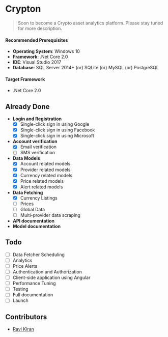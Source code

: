 # Crypton
> Soon to become a Crypto asset analytics platform. Please stay tuned for more description.

#### Recommended Prerequisites
- **Operating System**: Windows 10
- **Framework**: .Net Core 2.0
- **IDE**: Visual Studio 2017
- **Database**: SQL Server 2014+ (or) SQLite (or) MySQL (or) PostgreSQL

#### Target Framework
- .Net Core 2.0

## Already Done

- **Login and Registration**
  - [x] Single-click sign in using Google
  - [x] Single-click sign in using Facebook
  - [x] Single-click sign in using Microsoft
- **Account verification**
  - [x] Email verification
  - [ ] SMS verification
- **Data Models**
  - [x] Account related models
  - [x] Provider related models
  - [x] Currency related models
  - [x] Price related models
  - [x] Alert related models
- **Data Fetching**
  - [x] Currency Listings
  - [ ] Prices
  - [ ] Global Data
  - [ ] Multi-provider data scraping
- **API documentation**
- **Model documentation**

## Todo

- [ ] Data Fetcher Scheduling
- [ ] Analytics
- [ ] Price Alerts
- [ ] Authentication and Authorization
- [ ] Client-side application using Angular
- [ ] Performance Tuning
- [ ] Testing
- [ ] Full documentation
- [ ] Launch

## Contributors

- [Ravi Kiran](https://github.com/ravikiranacharya)
